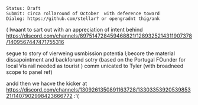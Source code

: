 ```
Status: Draft
Submit: circa rollaround of October  with deference toward 
Dialog: https://github.com/stellar? or opengradnt thig/ank
```

( Iwaant to  sart out with an appreciation of intent behind https://discord.com/channels/897514728459468821/1289325214311907378/1409567447471755316

segue to story of vierweing usmbission potentia l;becore the material dissapointment and backforund sotry (based on the Portugal FOunder for local Vis rail needed as tourist ) comm unicated  to Tyler (with broadneed scope to panel ref)

andd  then we hacve  the kicker at https://discord.com/channels/1309261350891163728/1330335392053985321/1407902998423666772 :'(
